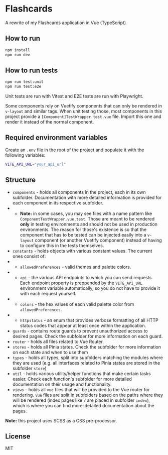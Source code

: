 # Flashcards
A rewrite of my Flashcards application in Vue (TypeScript)

## How to run
```bash
npm install
npm run dev
```

## How to run tests
```bash
npm run test:unit
npm run test:e2e
```

Unit tests are run with Vitest and E2E tests are run with Playwright.

Some components rely on Vuetify components that can only be rendered in ``v-layout`` and similar tags. When unit testing those, most components in this project provide a ``[Component]TestWrapper.test.vue`` file. Import this one and render it instead of the normal component.

## Required environment variables
Create an ``.env`` file in the root of the project and populate it with the following variables:

```bash
VITE_API_URL="your_api_url"
```

## Structure
* ``components`` - holds all components in the project, each in its own subfolder. Documentation with more detailed information is provided for each component in its respective subfolder.
* * **Note:** in some cases, you may see files with a name pattern like ``ComponentTestWrapper.vue.test``. Those are meant to be rendered **only** in testing environments and should not be used in production environments. The reason for those's existence is so that the component that has to be tested can be injected easily into a ``v-layout`` component (or another Vuetify component) instead of having to configure this in the tests themselves.
* ``constants`` - holds objects with various constant values. The current ones consist of:
* * ``allowedPreferences`` - valid themes and palette colors.
* * ``api`` - the various API endpoints to which you can send requests. Each endpoint property is preppended by the ``VITE_API_URL`` environment variable automatically, so you do not have to provide it with each request yourself.
* * ``colors`` - the hex values of each valid palette color from ``allowedPreferences``.
* * ``httpstatus`` - an enum that provides verbose formatting of all HTTP status codes that appear at least once within the application.
* ``guards`` - contains route guards to prevent unauthorized access to desired pages. Check the subfolder for more information on each guard.
* ``router`` - holds all files related to Vue Router.
* ``stores`` - holds all Pinia states. Check the subfolder for more information on each state and when to use them
* ``types`` - holds all types, split into subfolders matching the modules where they are used (e.g. all interfaces related to Pinia states are stored in the subfolder ``store``)
* ``util`` - holds various utility/helper functions that make certain tasks easier. Check each function's subfolder for more detailed documentation on their usage and functionality.
* ``views`` - holds all ``vue`` files that will be provided to the Vue router for rendering. ``vue`` files are split in subfolders based on the paths where they will be rendered (index pages like ``/`` are placed in subfolder ``index``), which is where you can find more-detailed documentation about the pages.

**Note:** this project uses SCSS as a CSS pre-processor.

## License
MIT